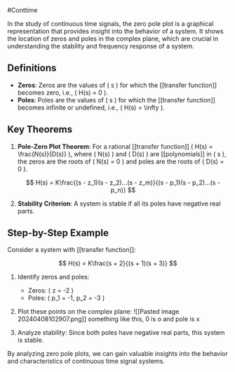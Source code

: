 #Conttime 


In the study of continuous time signals, the zero pole plot is a graphical representation that provides insight into the behavior of a system. It shows the location of zeros and poles in the complex plane, which are crucial in understanding the stability and frequency response of a system.

## Definitions
- **Zeros**: Zeros are the values of \( s \) for which the [[transfer function]] becomes zero, i.e., \( H(s) = 0 \).
- **Poles**: Poles are the values of \( s \) for which the [[transfer function]] becomes infinite or undefined, i.e., \( H(s) = \infty \).

## Key Theorems
1. **Pole-Zero Plot Theorem**: For a rational [[transfer function]] \( H(s) = \frac{N(s)}{D(s)} \), where \( N(s) \) and \( D(s) \) are [[polynomials]] in \( s \), the zeros are the roots of \( N(s) = 0 \) and poles are the roots of \( D(s) = 0 \).
   
   $$ H(s) = K\frac{(s - z_1)(s - z_2)...(s - z_m)}{(s - p_1)(s - p_2)...(s - p_n)} $$

2. **Stability Criterion**: A system is stable if all its poles have negative real parts.

## Step-by-Step Example
Consider a system with [[transfer function]]:

$$ H(s) = K\frac{s + 2}{(s + 1)(s + 3)} $$

1. Identify zeros and poles:
   - Zeros: \( z = -2 \)
   - Poles: \( p_1 = -1, p_2 = -3 \)

2. Plot these points on the complex plane:
![[Pasted image 20240408102907.png]]
something like this, 0 is o and pole is x
3. Analyze stability:
   Since both poles have negative real parts, this system is stable.

By analyzing zero pole plots, we can gain valuable insights into the behavior and characteristics of continuous time signal systems.